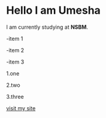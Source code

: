 # Hello I am Umesha



I am currently studying at **NSBM**.

-item 1

-item 2

-item 3


1.one

2.two

3.three


[visit my site](https://github.com/wautkumari)


